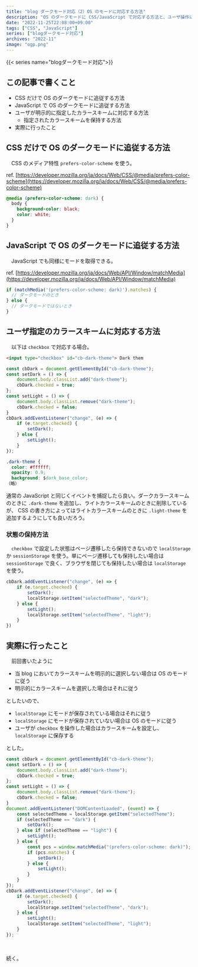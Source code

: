 ```yaml
---
title: "blog ダークモード対応（2）OS のモードに対応する方法"
description: "OS のダークモードに CSS/JavaScript で対応する方法と、ユーザ操作に対応する方法。"
date: "2022-11-25T22:08:00+09:00"
tags: ["CSS", "JavaScript"]
series: ["blogダークモード対応"]
archives: "2022-11"
image: "ogp.png"
---
```




{{< series name="blogダークモード対応">}}  
## この記事で書くこと

- CSS だけで OS のダークモードに追従する方法
- JavaScript で OS のダークモードに追従する方法
- ユーザが明示的に指定したカラースキームに対応する方法
	- 指定されたカラースキームを保持する方法
- 実際に行ったこと

## CSS だけで OS のダークモードに追従する方法

　CSS のメディア特性 `prefers-color-scheme` を使う。

ref. [https://developer.mozilla.org/ja/docs/Web/CSS/@media/prefers-color-scheme](https://developer.mozilla.org/ja/docs/Web/CSS/@media/prefers-color-scheme) 


```css
@media (prefers-color-scheme: dark) {
  body {
    background-color: black;
    color: white;
  }
}
```

## JavaScript で OS のダークモードに追従する方法

　JavaScript でも同様にモードを取得できる。

ref. [https://developer.mozilla.org/ja/docs/Web/API/Window/matchMedia](https://developer.mozilla.org/ja/docs/Web/API/Window/matchMedia)


```javascript
if (matchMedia('(prefers-color-scheme: dark)').matches) {
  // ダークモードのとき
} else {
  // ダークモードではないとき
}
```

## ユーザ指定のカラースキームに対応する方法

　以下は `checkbox` で対応する場合。


```html
<input type="checkbox" id="cb-dark-theme"> Dark them
```


```javascript
const cbDark = document.getElementById("cb-dark-theme");
const setDark = () => {
    document.body.classList.add("dark-theme");
    cbDark.checked = true;
};
const setLight = () => {
    document.body.classList.remove("dark-theme");
    cbDark.checked = false;
}
cbDark.addEventListener("change", (e) => {
    if (e.target.checked) {
        setDark();
    } else {
        setLight();
    }
});

```


```css
.dark-theme {
  color: #ffffff;
  opacity: 0.9;
  background: $dark_base_color;
（略）
```

通常の JavaScript と同じくイベントを捕捉したら良い。ダークカラースキームのときに `.dark-theme` を追加し、ライトカラースキームのときに削除しているが、 CSS の書き方によってはライトカラースキームのときに `.light-theme` を追加するようにしても良いだろう。

### 状態の保持方法

　`checkbox` で設定した状態はページ遷移したら保持できないので `localStorage` か `sessionStorage` を使う。単にページ遷移しても保持したい場合は `sessionStorage` で良く、ブラウザを閉じても保持したい場合は `localStorage` を使う。


```javascript
cbDark.addEventListener("change", (e) => {
    if (e.target.checked) {
        setDark();
        localStorage.setItem("selectedTheme", "dark");
    } else {
        setLight();
        localStorage.setItem("selectedTheme", "light");
    }
})
```

## 実際に行ったこと

　前回書いたように

- 当 blog においてカラースキームを明示的に選択しない場合は OS のモードに従う
- 明示的にカラースキームを選択した場合はそれに従う

としたいので、

- `localStorage` にモードが保存されている場合はそれに従う
- `localStorage` にモードが保存されていない場合は OS のモードに従う
- ユーザが `checkbox` を操作した場合はカラースキームを設定し、 `localStorage` に保存する

とした。


```javascript
const cbDark = document.getElementById("cb-dark-theme");
const setDark = () => {
    document.body.classList.add("dark-theme");
    cbDark.checked = true;
};
const setLight = () => {
    document.body.classList.remove("dark-theme");
    cbDark.checked = false;
}
document.addEventListener("DOMContentLoaded", (event) => {
    const selectedTheme = localStorage.getItem("selectedTheme");
    if (selectedTheme == "dark") {
        setDark();
    } else if (selectedTheme == "light") {
        setLight();
    } else {
        const pcs = window.matchMedia("(prefers-color-scheme: dark)"); 
        if (pcs.matches) {
            setDark();
        } else {
            setLight();
        }
    }
});
cbDark.addEventListener("change", (e) => {
    if (e.target.checked) {
        setDark();
        localStorage.setItem("selectedTheme", "dark");
    } else {
        setLight();
        localStorage.setItem("selectedTheme", "light");
    }
});
```

<br/>

続く。
